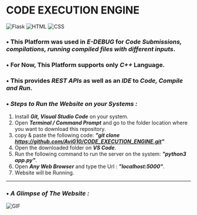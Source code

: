 # **CODE EXECUTION ENGINE**

![Flask](https://img.shields.io/badge/FLask-Python3-brightgreen.svg) 
![HTML](https://img.shields.io/badge/HTML-5-ff69b4.svg)
![CSS](https://img.shields.io/badge/CSS-3-orange.svg) 
### • This Platform was used in _**E-DEBUG**_ for _**Code Submissions, compilations, running compiled files with different inputs**_.
### • For Now, This Platform supports only _**C++**_ Language.
### • This provides _**REST APIs**_ as well as an _**IDE**_ to _**Code, Compile and Run**_.

### • _**Steps to Run the Website on your Systems :**_ 

1. Install _**Git, Visual Studio Code**_ on your system.
2. Open _**Terminal / Command Prompt**_ and go to the folder location where you want to download this repository.
3. copy & paste the following code: _**"git clone https://github.com/AviG10/CODE_EXECUTION_ENGINE.git"**_
4. Open the downloaded folder on _**VS Code**_.
5. Run the following command to run the server on the system: _**"python3 app.py"**_.
6. Open _**Any Web Browser**_ and type the Url : _**"localhost:5000"**_.
7. Website will be Running.

***
### • **_A Glimpse of The Website :_**

![GIF](readme_resources/Code_Execution_Engine.gif)
 